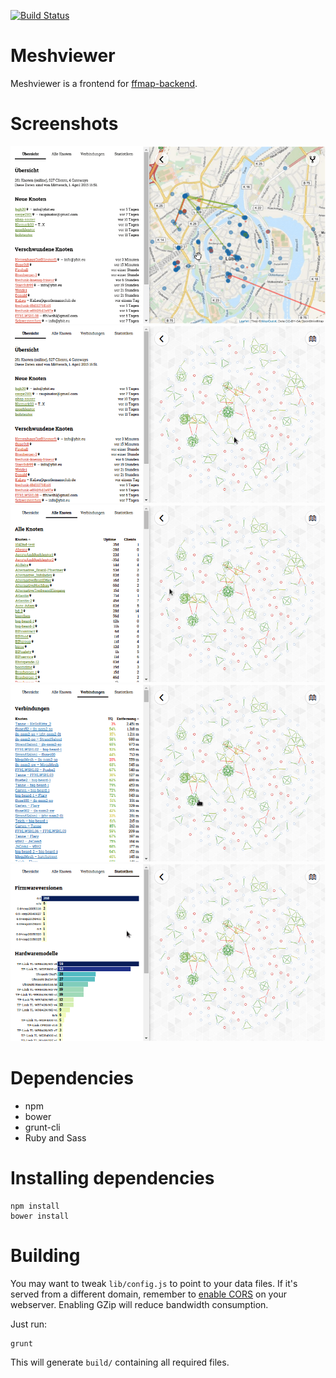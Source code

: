 [![Build Status](https://travis-ci.org/tcatm/meshviewer.svg?branch=master)](https://travis-ci.org/tcatm/meshviewer)

# Meshviewer

Meshviewer is a frontend for
[ffmap-backend](https://github.com/ffnord/ffmap-backend).

# Screenshots

![](doc/mapview.png?raw=true)
![](doc/graphview.png?raw=true)
![](doc/allnodes.png?raw=true)
![](doc/links.png?raw=true)
![](doc/statistics.png?raw=true)

# Dependencies

- npm
- bower
- grunt-cli
- Ruby and Sass

# Installing dependencies

    npm install
    bower install

# Building

You may want to tweak `lib/config.js` to point to your data files. If it's
served from a different domain, remember to [enable CORS] on your
webserver. Enabling GZip will reduce bandwidth consumption.

Just run:

    grunt

This will generate `build/` containing all required files.

[enable CORS]: http://enable-cors.org/server.html
